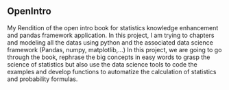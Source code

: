 ## OpenIntro

  My Rendition of the open intro book for statistics knowledge enhancement and pandas framework application.
  In this project, I am trying to chapters and modeling all the datas using python and the associated data science framework (Pandas, numpy, matplotlib,...)
  In this project, we are going to go through the book, rephrase the big concepts in easy words to grasp the science of statistics but also use the data science tools to code the examples and develop functions to automatize the calculation of statistics and probability formulas.
